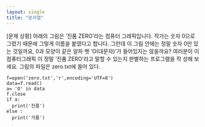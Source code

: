 ```yaml
---
layout: single
title: "문자열"
---
```


[문제
상황]
아래의 그림은 ‘진품 ZERO’라는 컴퓨터 그래픽입니다. 작가는 숫자
0으로 그렸기 때문에 그렇게 이름을 붙였다고 합니다. 그런데 이
그림 안에는 정말 숫자 0만 있는 것일까요, 0과 모양이 같은 알파
벳 ‘O(대문자)’가 들어있지는 않을까요? 여러분이 이 컴퓨터그래픽
이 정말 ‘진품 ZERO’라고 말할 수 있는지 판별하는 프로그램을 작
성해 보세요. 그림의 파일은 zero.txt에 들어 있다.

~~~
f=open('zero.txt','r',encoding='UTF=8')
data=f.read()
a= 'O' in data 
f.close
if a:
  print('진품')
else : 
  print('가품')
  ~~~
